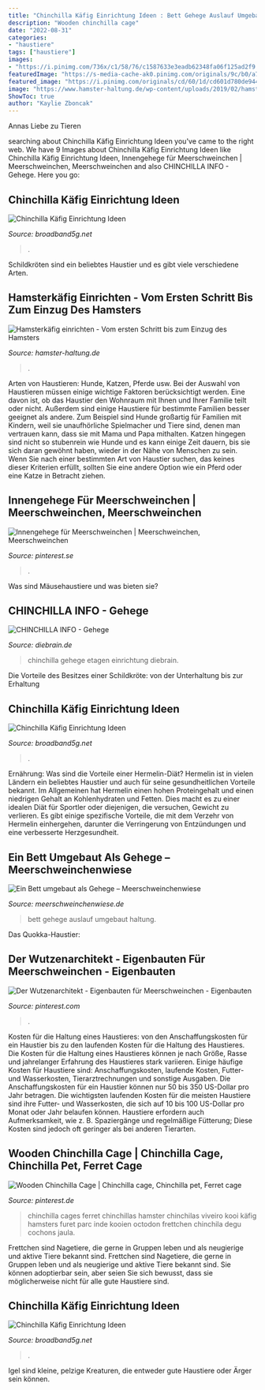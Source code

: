 ```yaml
---
title: "Chinchilla Käfig Einrichtung Ideen : Bett Gehege Auslauf Umgebaut Haltung"
description: "Wooden chinchilla cage"
date: "2022-08-31"
categories:
- "haustiere"
tags: ["haustiere"]
images:
- "https://i.pinimg.com/736x/c1/58/76/c1587633e3eadb62348fa06f125ad2f9.jpg"
featuredImage: "https://s-media-cache-ak0.pinimg.com/originals/9c/b0/a7/9cb0a7b2292b2ee25c7f781e6a453f38.jpg"
featured_image: "https://i.pinimg.com/originals/cd/60/1d/cd601d780de944329b8ebe1137007689.jpg"
image: "https://www.hamster-haltung.de/wp-content/uploads/2019/02/hamsterkaefig-einrichten-1110x555.jpg"
ShowToc: true
author: "Kaylie Zboncak"
---
```



Annas Liebe zu Tieren

	

		
searching about Chinchilla Käfig Einrichtung Ideen you've came to the right web. We have 9 Images about Chinchilla Käfig Einrichtung Ideen like Chinchilla Käfig Einrichtung Ideen, Innengehege für Meerschweinchen | Meerschweinchen, Meerschweinchen and also CHINCHILLA INFO - Gehege. Here you go:
		
    
## Chinchilla Käfig Einrichtung Ideen

<img loading=lazy src="https://i.pinimg.com/originals/d4/d0/98/d4d09855c4d4a7b34acffabd1ca623a1.jpg" onerror="this.onerror=null;this.src='https://tse4.mm.bing.net/th?id=OIP.3YOnbUNds_g40MrqwHmanwHaJ4&amp;pid=15.1';" alt="Chinchilla Käfig Einrichtung Ideen">

_Source: broadband5g.net_

>. 

	

Schildkröten sind ein beliebtes Haustier und es gibt viele verschiedene Arten.

    
## Hamsterkäfig Einrichten - Vom Ersten Schritt Bis Zum Einzug Des Hamsters

<img loading=lazy src="https://www.hamster-haltung.de/wp-content/uploads/2019/02/hamsterkaefig-einrichten-1110x555.jpg" onerror="this.onerror=null;this.src='https://tse2.mm.bing.net/th?id=OIP.jjbHMKuRGMmRh-7IqtXLugHaDt&amp;pid=15.1';" alt="Hamsterkäfig einrichten - Vom ersten Schritt bis zum Einzug des Hamsters">

_Source: hamster-haltung.de_

>. 

	

Arten von Haustieren: Hunde, Katzen, Pferde usw.
Bei der Auswahl von Haustieren müssen einige wichtige Faktoren berücksichtigt werden. Eine davon ist, ob das Haustier den Wohnraum mit Ihnen und Ihrer Familie teilt oder nicht. Außerdem sind einige Haustiere für bestimmte Familien besser geeignet als andere. Zum Beispiel sind Hunde großartig für Familien mit Kindern, weil sie unaufhörliche Spielmacher und Tiere sind, denen man vertrauen kann, dass sie mit Mama und Papa mithalten. Katzen hingegen sind nicht so stubenrein wie Hunde und es kann einige Zeit dauern, bis sie sich daran gewöhnt haben, wieder in der Nähe von Menschen zu sein. Wenn Sie nach einer bestimmten Art von Haustier suchen, das keines dieser Kriterien erfüllt, sollten Sie eine andere Option wie ein Pferd oder eine Katze in Betracht ziehen.

    
## Innengehege Für Meerschweinchen | Meerschweinchen, Meerschweinchen

<img loading=lazy src="https://i.pinimg.com/originals/cd/60/1d/cd601d780de944329b8ebe1137007689.jpg" onerror="this.onerror=null;this.src='https://tse1.mm.bing.net/th?id=OIP.da2wW5cR8GzkHOPtp1BrQgHaEK&amp;pid=15.1';" alt="Innengehege für Meerschweinchen | Meerschweinchen, Meerschweinchen">

_Source: pinterest.se_

>. 

	

Was sind Mäusehaustiere und was bieten sie?

    
## CHINCHILLA INFO - Gehege

<img loading=lazy src="http://www.diebrain.de/pix/ch/anja/8.jpg" onerror="this.onerror=null;this.src='https://tse2.mm.bing.net/th?id=OIP.R5Q86QNGPIRF6b0_1gnsrAHaFW&amp;pid=15.1';" alt="CHINCHILLA INFO - Gehege">

_Source: diebrain.de_

>chinchilla gehege etagen einrichtung diebrain. 

	

Die Vorteile des Besitzes einer Schildkröte: von der Unterhaltung bis zur Erhaltung

    
## Chinchilla Käfig Einrichtung Ideen

<img loading=lazy src="https://i.pinimg.com/originals/d8/90/c4/d890c4689d358cedfca60e67ce61335a.jpg" onerror="this.onerror=null;this.src='https://tse4.mm.bing.net/th?id=OIP.X6c_vkbficouXkIZk0nrTQAAAA&amp;pid=15.1';" alt="Chinchilla Käfig Einrichtung Ideen">

_Source: broadband5g.net_

>. 

	

Ernährung: Was sind die Vorteile einer Hermelin-Diät?
Hermelin ist in vielen Ländern ein beliebtes Haustier und auch für seine gesundheitlichen Vorteile bekannt. Im Allgemeinen hat Hermelin einen hohen Proteingehalt und einen niedrigen Gehalt an Kohlenhydraten und Fetten. Dies macht es zu einer idealen Diät für Sportler oder diejenigen, die versuchen, Gewicht zu verlieren. Es gibt einige spezifische Vorteile, die mit dem Verzehr von Hermelin einhergehen, darunter die Verringerung von Entzündungen und eine verbesserte Herzgesundheit.

    
## Ein Bett Umgebaut Als Gehege – Meerschweinchenwiese

<img loading=lazy src="http://meerschweinchenwiese.de/wp-content/uploads/bett-meerschweinchengehege.jpg" onerror="this.onerror=null;this.src='https://tse3.mm.bing.net/th?id=OIP.r43TyJalVH9OJe1ag9-iaAHaEK&amp;pid=15.1';" alt="Ein Bett umgebaut als Gehege – Meerschweinchenwiese">

_Source: meerschweinchenwiese.de_

>bett gehege auslauf umgebaut haltung. 

	

Das Quokka-Haustier:

    
## Der Wutzenarchitekt - Eigenbauten Für Meerschweinchen - Eigenbauten

<img loading=lazy src="https://i.pinimg.com/736x/c1/58/76/c1587633e3eadb62348fa06f125ad2f9.jpg" onerror="this.onerror=null;this.src='https://tse3.mm.bing.net/th?id=OIP.S9Gx2Sdq2a9helyaCWNlPwHaFj&amp;pid=15.1';" alt="Der Wutzenarchitekt - Eigenbauten für Meerschweinchen - Eigenbauten">

_Source: pinterest.com_

>. 

	

Kosten für die Haltung eines Haustieres: von den Anschaffungskosten für ein Haustier bis zu den laufenden Kosten für die Haltung des Haustieres.
Die Kosten für die Haltung eines Haustieres können je nach Größe, Rasse und jahrelanger Erfahrung des Haustieres stark variieren. Einige häufige Kosten für Haustiere sind: Anschaffungskosten, laufende Kosten, Futter- und Wasserkosten, Tierarztrechnungen und sonstige Ausgaben. Die Anschaffungskosten für ein Haustier können nur 50 bis 350 US-Dollar pro Jahr betragen. Die wichtigsten laufenden Kosten für die meisten Haustiere sind ihre Futter- und Wasserkosten, die sich auf 10 bis 100 US-Dollar pro Monat oder Jahr belaufen können. Haustiere erfordern auch Aufmerksamkeit, wie z. B. Spaziergänge und regelmäßige Fütterung; Diese Kosten sind jedoch oft geringer als bei anderen Tierarten.

    
## Wooden Chinchilla Cage | Chinchilla Cage, Chinchilla Pet, Ferret Cage

<img loading=lazy src="https://s-media-cache-ak0.pinimg.com/originals/9c/b0/a7/9cb0a7b2292b2ee25c7f781e6a453f38.jpg" onerror="this.onerror=null;this.src='https://tse4.mm.bing.net/th?id=OIP.IjO89630Tv0OD8axVmW57wHaLH&amp;pid=15.1';" alt="Wooden Chinchilla Cage | Chinchilla cage, Chinchilla pet, Ferret cage">

_Source: pinterest.de_

>chinchilla cages ferret chinchillas hamster chinchilas viveiro kooi käfig hamsters furet parc inde kooien octodon frettchen chinchila degu cochons jaula. 

	

Frettchen sind Nagetiere, die gerne in Gruppen leben und als neugierige und aktive Tiere bekannt sind.
Frettchen sind Nagetiere, die gerne in Gruppen leben und als neugierige und aktive Tiere bekannt sind. Sie können adoptierbar sein, aber seien Sie sich bewusst, dass sie möglicherweise nicht für alle gute Haustiere sind.

    
## Chinchilla Käfig Einrichtung Ideen

<img loading=lazy src="https://i.pinimg.com/originals/e7/8d/43/e78d4320ef3c15a3b55be6c3f186c384.jpg" onerror="this.onerror=null;this.src='https://tse2.mm.bing.net/th?id=OIP.4Yg2KWEvMxjfuUnP7D8VEgHaFu&amp;pid=15.1';" alt="Chinchilla Käfig Einrichtung Ideen">

_Source: broadband5g.net_

>. 

	

Igel sind kleine, pelzige Kreaturen, die entweder gute Haustiere oder Ärger sein können.

